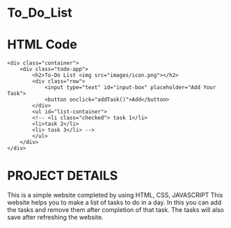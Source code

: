 # To_Do_List
# HTML Code
<!DOCTYPE html>
<html lang="en">
<head>
    <meta charset="UTF-8">
    <meta name="viewport" content="width=device-width, initial-scale=1.0">
    <title>To Do List</title>
    <link rel="stylesheet" href="main.css">
</head>
<body>

    <div class="container">
        <div class="todo-app">
            <h2>To-Do List <img src="images/icon.png"></h2>
            <div class="row">
                <input type="text" id="input-box" placeholder="Add Your Task">
                <button onclick="addTask()">Add</button>
            </div>
            <ul id="list-container">
            <!-- <li class="checked"> task 1</li>
            <li>task 2</li>
            <li> task 3</li> -->
            </ul>
        </div>
    </div>

<script src="main.js"></script>
</body>
</html>



# PROJECT DETAILS
This is a simple website completed by using  HTML, CSS, JAVASCRIPT
This website helps you to make a list of tasks to do in a day. 
In this you can add the tasks and remove them after completion of that task. The tasks will also save after refreshing the website.
